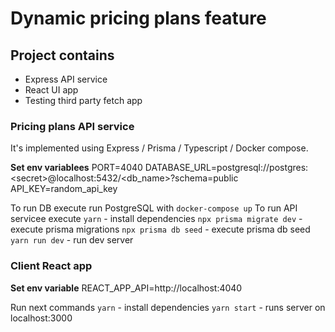 # Dynamic pricing plans feature

## Project contains 
- Express API service
- React UI app
- Testing third party fetch app

### Pricing plans API service
It's implemented using Express / Prisma / Typescript / Docker compose.

**Set env variablees**
PORT=4040
DATABASE_URL=postgresql://postgres:\<secret>@localhost:5432/<db_name>?schema=public
API_KEY=random_api_key

To run DB execute run PostgreSQL with `docker-compose up`
To run API servicee execute
`yarn` - install dependencies
`npx prisma migrate dev` - execute prisma migrations
`npx prisma db seed` - execute prisma db seed
`yarn run dev` - run dev server

### Client React app
**Set env variable**
REACT_APP_API=http://localhost:4040

Run next commands
`yarn` - install dependencies
`yarn start` - runs server on localhost:3000
